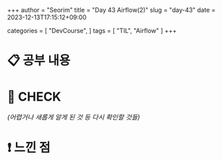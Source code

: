 +++
author = "Seorim"
title =  "Day 43 Airflow(2)"
slug = "day-43"
date = 2023-12-13T17:15:12+09:00

categories = [
    "DevCourse",
]
tags = [
    "TIL", "Airflow"
]
+++

# 📋 공부 내용

##

###

# 👀 CHECK

_<span style = "font-size:15px">(어렵거나 새롭게 알게 된 것 등 다시 확인할 것들)</span>_

# ❗ 느낀 점
